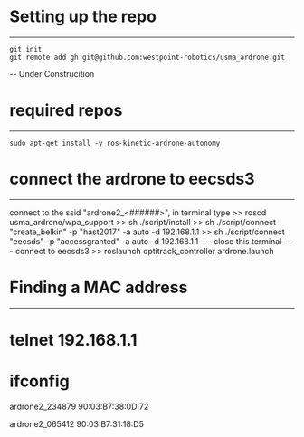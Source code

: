 Setting up the repo
=======
---

	git init
	git remote add gh git@github.com:westpoint-robotics/usma_ardrone.git

-- Under Construcition

required repos
=======
---

	sudo apt-get install -y ros-kinetic-ardrone-autonomy

connect the ardrone to eecsds3
=======
---

connect to the ssid "ardrone2_<######>", in terminal type 
	>> roscd usma_ardrone/wpa_support
	>> sh ./script/install
	>> sh ./script/connect "create_belkin" -p "hast2017" -a auto -d 192.168.1.1
	>> sh ./script/connect "eecsds" -p "accessgranted" -a auto -d 192.168.1.1
--- close this terminal
--- connect to eecsds3
	>> roslaunch optitrack_controller ardrone.launch	


Finding a MAC address
=======
---
# telnet 192.168.1.1
# ifconfig

ardrone2_234879
90:03:B7:38:0D:72

ardrone2_065412
90:03:B7:31:18:D5  